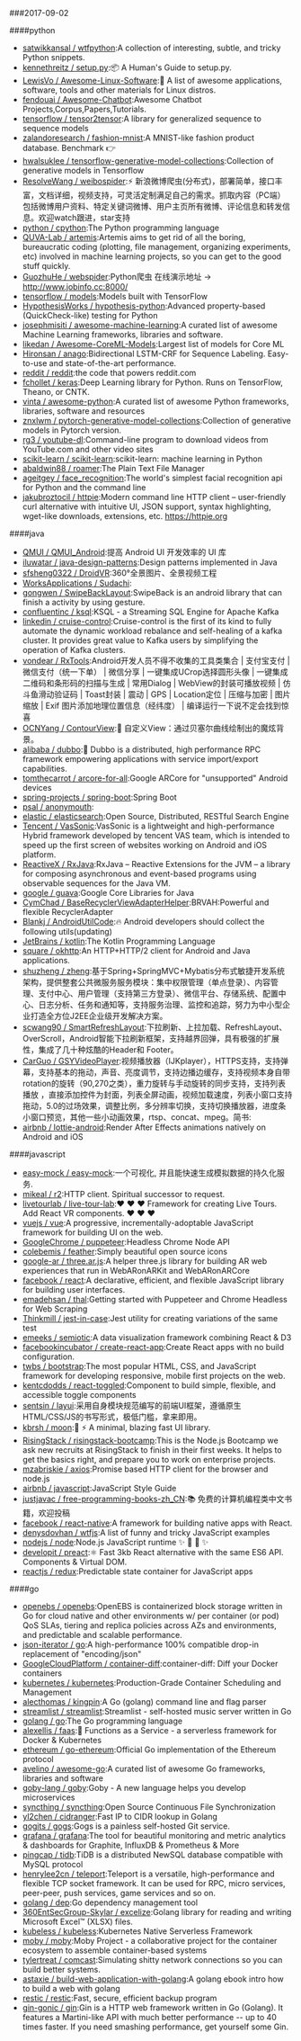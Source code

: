 ###2017-09-02

####python
* [satwikkansal / wtfpython](https://github.com/satwikkansal/wtfpython):A collection of interesting, subtle, and tricky Python snippets.
* [kennethreitz / setup.py](https://github.com/kennethreitz/setup.py):📦 A Human's Guide to setup.py.
* [LewisVo / Awesome-Linux-Software](https://github.com/LewisVo/Awesome-Linux-Software):🐧 A list of awesome applications, software, tools and other materials for Linux distros.
* [fendouai / Awesome-Chatbot](https://github.com/fendouai/Awesome-Chatbot):Awesome Chatbot Projects,Corpus,Papers,Tutorials.
* [tensorflow / tensor2tensor](https://github.com/tensorflow/tensor2tensor):A library for generalized sequence to sequence models
* [zalandoresearch / fashion-mnist](https://github.com/zalandoresearch/fashion-mnist):A MNIST-like fashion product database. Benchmark 👉
* [hwalsuklee / tensorflow-generative-model-collections](https://github.com/hwalsuklee/tensorflow-generative-model-collections):Collection of generative models in Tensorflow
* [ResolveWang / weibospider](https://github.com/ResolveWang/weibospider):⚡️ 新浪微博爬虫(分布式)，部署简单，接口丰富，文档详细，视频支持，可灵活定制满足自己的需求。抓取内容（PC端）包括微博用户资料、特定关键词微博、用户主页所有微博、评论信息和转发信息。欢迎watch跟进，star支持
* [python / cpython](https://github.com/python/cpython):The Python programming language
* [QUVA-Lab / artemis](https://github.com/QUVA-Lab/artemis):Artemis aims to get rid of all the boring, bureaucratic coding (plotting, file management, organizing experiments, etc) involved in machine learning projects, so you can get to the good stuff quickly.
* [GuozhuHe / webspider](https://github.com/GuozhuHe/webspider):Python爬虫 在线演示地址 -> http://www.jobinfo.cc:8000/
* [tensorflow / models](https://github.com/tensorflow/models):Models built with TensorFlow
* [HypothesisWorks / hypothesis-python](https://github.com/HypothesisWorks/hypothesis-python):Advanced property-based (QuickCheck-like) testing for Python
* [josephmisiti / awesome-machine-learning](https://github.com/josephmisiti/awesome-machine-learning):A curated list of awesome Machine Learning frameworks, libraries and software.
* [likedan / Awesome-CoreML-Models](https://github.com/likedan/Awesome-CoreML-Models):Largest list of models for Core ML
* [Hironsan / anago](https://github.com/Hironsan/anago):Bidirectional LSTM-CRF for Sequence Labeling. Easy-to-use and state-of-the-art performance.
* [reddit / reddit](https://github.com/reddit/reddit):the code that powers reddit.com
* [fchollet / keras](https://github.com/fchollet/keras):Deep Learning library for Python. Runs on TensorFlow, Theano, or CNTK.
* [vinta / awesome-python](https://github.com/vinta/awesome-python):A curated list of awesome Python frameworks, libraries, software and resources
* [znxlwm / pytorch-generative-model-collections](https://github.com/znxlwm/pytorch-generative-model-collections):Collection of generative models in Pytorch version.
* [rg3 / youtube-dl](https://github.com/rg3/youtube-dl):Command-line program to download videos from YouTube.com and other video sites
* [scikit-learn / scikit-learn](https://github.com/scikit-learn/scikit-learn):scikit-learn: machine learning in Python
* [abaldwin88 / roamer](https://github.com/abaldwin88/roamer):The Plain Text File Manager
* [ageitgey / face_recognition](https://github.com/ageitgey/face_recognition):The world's simplest facial recognition api for Python and the command line
* [jakubroztocil / httpie](https://github.com/jakubroztocil/httpie):Modern command line HTTP client – user-friendly curl alternative with intuitive UI, JSON support, syntax highlighting, wget-like downloads, extensions, etc. https://httpie.org

####java
* [QMUI / QMUI_Android](https://github.com/QMUI/QMUI_Android):提高 Android UI 开发效率的 UI 库
* [iluwatar / java-design-patterns](https://github.com/iluwatar/java-design-patterns):Design patterns implemented in Java
* [sfsheng0322 / DroidVR](https://github.com/sfsheng0322/DroidVR):360°全景图片、全景视频工程
* [WorksApplications / Sudachi](https://github.com/WorksApplications/Sudachi):
* [gongwen / SwipeBackLayout](https://github.com/gongwen/SwipeBackLayout):SwipeBack is an android library that can finish a activity by using gesture.
* [confluentinc / ksql](https://github.com/confluentinc/ksql):KSQL - a Streaming SQL Engine for Apache Kafka
* [linkedin / cruise-control](https://github.com/linkedin/cruise-control):Cruise-control is the first of its kind to fully automate the dynamic workload rebalance and self-healing of a kafka cluster. It provides great value to Kafka users by simplifying the operation of Kafka clusters.
* [vondear / RxTools](https://github.com/vondear/RxTools):Android开发人员不得不收集的工具类集合 | 支付宝支付 | 微信支付（统一下单） | 微信分享 | 一键集成UCrop选择圆形头像 | 一键集成二维码和条形码的扫描与生成 | 常用Dialog | WebView的封装可播放视频 | 仿斗鱼滑动验证码 | Toast封装 | 震动 | GPS | Location定位 | 压缩与加密 | 图片缩放 | Exif 图片添加地理位置信息（经纬度） | 编译运行一下说不定会找到惊喜
* [OCNYang / ContourView](https://github.com/OCNYang/ContourView):🦄 自定义View：通过贝塞尔曲线绘制出的魔炫背景。
* [alibaba / dubbo](https://github.com/alibaba/dubbo):📢 Dubbo is a distributed, high performance RPC framework empowering applications with service import/export capabilities.
* [tomthecarrot / arcore-for-all](https://github.com/tomthecarrot/arcore-for-all):Google ARCore for "unsupported" Android devices
* [spring-projects / spring-boot](https://github.com/spring-projects/spring-boot):Spring Boot
* [psal / anonymouth](https://github.com/psal/anonymouth):
* [elastic / elasticsearch](https://github.com/elastic/elasticsearch):Open Source, Distributed, RESTful Search Engine
* [Tencent / VasSonic](https://github.com/Tencent/VasSonic):VasSonic is a lightweight and high-performance Hybrid framework developed by tencent VAS team, which is intended to speed up the first screen of websites working on Android and iOS platform.
* [ReactiveX / RxJava](https://github.com/ReactiveX/RxJava):RxJava – Reactive Extensions for the JVM – a library for composing asynchronous and event-based programs using observable sequences for the Java VM.
* [google / guava](https://github.com/google/guava):Google Core Libraries for Java
* [CymChad / BaseRecyclerViewAdapterHelper](https://github.com/CymChad/BaseRecyclerViewAdapterHelper):BRVAH:Powerful and flexible RecyclerAdapter
* [Blankj / AndroidUtilCode](https://github.com/Blankj/AndroidUtilCode):🔥 Android developers should collect the following utils(updating)
* [JetBrains / kotlin](https://github.com/JetBrains/kotlin):The Kotlin Programming Language
* [square / okhttp](https://github.com/square/okhttp):An HTTP+HTTP/2 client for Android and Java applications.
* [shuzheng / zheng](https://github.com/shuzheng/zheng):基于Spring+SpringMVC+Mybatis分布式敏捷开发系统架构，提供整套公共微服务服务模块：集中权限管理（单点登录）、内容管理、支付中心、用户管理（支持第三方登录）、微信平台、存储系统、配置中心、日志分析、任务和通知等，支持服务治理、监控和追踪，努力为中小型企业打造全方位J2EE企业级开发解决方案。
* [scwang90 / SmartRefreshLayout](https://github.com/scwang90/SmartRefreshLayout):下拉刷新、上拉加载、RefreshLayout、OverScroll，Android智能下拉刷新框架，支持越界回弹，具有极强的扩展性，集成了几十种炫酷的Header和 Footer。
* [CarGuo / GSYVideoPlayer](https://github.com/CarGuo/GSYVideoPlayer):视频播放器（IJKplayer），HTTPS支持，支持弹幕，支持基本的拖动，声音、亮度调节，支持边播边缓存，支持视频本身自带rotation的旋转（90,270之类），重力旋转与手动旋转的同步支持，支持列表播放 ，直接添加控件为封面，列表全屏动画，视频加载速度，列表小窗口支持拖动，5.0的过场效果，调整比例，多分辨率切换，支持切换播放器，进度条小窗口预览，其他一些小动画效果，rtsp、concat、mpeg。简书:
* [airbnb / lottie-android](https://github.com/airbnb/lottie-android):Render After Effects animations natively on Android and iOS

####javascript
* [easy-mock / easy-mock](https://github.com/easy-mock/easy-mock):一个可视化, 并且能快速生成模拟数据的持久化服务.
* [mikeal / r2](https://github.com/mikeal/r2):HTTP client. Spiritual successor to request.
* [livetourlab / live-tour-lab](https://github.com/livetourlab/live-tour-lab):❤️ ❤️ ❤️ Framework for creating Live Tours. Add React VR components. ❤️ ❤️ ❤️
* [vuejs / vue](https://github.com/vuejs/vue):A progressive, incrementally-adoptable JavaScript framework for building UI on the web.
* [GoogleChrome / puppeteer](https://github.com/GoogleChrome/puppeteer):Headless Chrome Node API
* [colebemis / feather](https://github.com/colebemis/feather):Simply beautiful open source icons
* [google-ar / three.ar.js](https://github.com/google-ar/three.ar.js):A helper three.js library for building AR web experiences that run in WebARonARKit and WebARonARCore
* [facebook / react](https://github.com/facebook/react):A declarative, efficient, and flexible JavaScript library for building user interfaces.
* [emadehsan / thal](https://github.com/emadehsan/thal):Getting started with Puppeteer and Chrome Headless for Web Scraping
* [Thinkmill / jest-in-case](https://github.com/Thinkmill/jest-in-case):Jest utility for creating variations of the same test
* [emeeks / semiotic](https://github.com/emeeks/semiotic):A data visualization framework combining React & D3
* [facebookincubator / create-react-app](https://github.com/facebookincubator/create-react-app):Create React apps with no build configuration.
* [twbs / bootstrap](https://github.com/twbs/bootstrap):The most popular HTML, CSS, and JavaScript framework for developing responsive, mobile first projects on the web.
* [kentcdodds / react-toggled](https://github.com/kentcdodds/react-toggled):Component to build simple, flexible, and accessible toggle components
* [sentsin / layui](https://github.com/sentsin/layui):采用自身模块规范编写的前端UI框架，遵循原生HTML/CSS/JS的书写形式，极低门槛，拿来即用。
* [kbrsh / moon](https://github.com/kbrsh/moon):🌙 ⚡️ A minimal, blazing fast UI library.
* [RisingStack / risingstack-bootcamp](https://github.com/RisingStack/risingstack-bootcamp):This is the Node.js Bootcamp we ask new recruits at RisingStack to finish in their first weeks. It helps to get the basics right, and prepare you to work on enterprise projects.
* [mzabriskie / axios](https://github.com/mzabriskie/axios):Promise based HTTP client for the browser and node.js
* [airbnb / javascript](https://github.com/airbnb/javascript):JavaScript Style Guide
* [justjavac / free-programming-books-zh_CN](https://github.com/justjavac/free-programming-books-zh_CN):📚 免费的计算机编程类中文书籍，欢迎投稿
* [facebook / react-native](https://github.com/facebook/react-native):A framework for building native apps with React.
* [denysdovhan / wtfjs](https://github.com/denysdovhan/wtfjs):A list of funny and tricky JavaScript examples
* [nodejs / node](https://github.com/nodejs/node):Node.js JavaScript runtime ✨ 🐢 🚀 ✨
* [developit / preact](https://github.com/developit/preact):⚛️ Fast 3kb React alternative with the same ES6 API. Components & Virtual DOM.
* [reactjs / redux](https://github.com/reactjs/redux):Predictable state container for JavaScript apps

####go
* [openebs / openebs](https://github.com/openebs/openebs):OpenEBS is containerized block storage written in Go for cloud native and other environments w/ per container (or pod) QoS SLAs, tiering and replica policies across AZs and environments, and predictable and scalable performance.
* [json-iterator / go](https://github.com/json-iterator/go):A high-performance 100% compatible drop-in replacement of "encoding/json"
* [GoogleCloudPlatform / container-diff](https://github.com/GoogleCloudPlatform/container-diff):container-diff: Diff your Docker containers
* [kubernetes / kubernetes](https://github.com/kubernetes/kubernetes):Production-Grade Container Scheduling and Management
* [alecthomas / kingpin](https://github.com/alecthomas/kingpin):A Go (golang) command line and flag parser
* [streamlist / streamlist](https://github.com/streamlist/streamlist):Streamlist - self-hosted music server written in Go
* [golang / go](https://github.com/golang/go):The Go programming language
* [alexellis / faas](https://github.com/alexellis/faas):🐳 Functions as a Service - a serverless framework for Docker & Kubernetes
* [ethereum / go-ethereum](https://github.com/ethereum/go-ethereum):Official Go implementation of the Ethereum protocol
* [avelino / awesome-go](https://github.com/avelino/awesome-go):A curated list of awesome Go frameworks, libraries and software
* [goby-lang / goby](https://github.com/goby-lang/goby):Goby - A new language helps you develop microservices
* [syncthing / syncthing](https://github.com/syncthing/syncthing):Open Source Continuous File Synchronization
* [yl2chen / cidranger](https://github.com/yl2chen/cidranger):Fast IP to CIDR lookup in Golang
* [gogits / gogs](https://github.com/gogits/gogs):Gogs is a painless self-hosted Git service.
* [grafana / grafana](https://github.com/grafana/grafana):The tool for beautiful monitoring and metric analytics & dashboards for Graphite, InfluxDB & Prometheus & More
* [pingcap / tidb](https://github.com/pingcap/tidb):TiDB is a distributed NewSQL database compatible with MySQL protocol
* [henrylee2cn / teleport](https://github.com/henrylee2cn/teleport):Teleport is a versatile, high-performance and flexible TCP socket framework. It can be used for RPC, micro services, peer-peer, push services, game services and so on.
* [golang / dep](https://github.com/golang/dep):Go dependency management tool
* [360EntSecGroup-Skylar / excelize](https://github.com/360EntSecGroup-Skylar/excelize):Golang library for reading and writing Microsoft Excel™ (XLSX) files.
* [kubeless / kubeless](https://github.com/kubeless/kubeless):Kubernetes Native Serverless Framework
* [moby / moby](https://github.com/moby/moby):Moby Project - a collaborative project for the container ecosystem to assemble container-based systems
* [tylertreat / comcast](https://github.com/tylertreat/comcast):Simulating shitty network connections so you can build better systems.
* [astaxie / build-web-application-with-golang](https://github.com/astaxie/build-web-application-with-golang):A golang ebook intro how to build a web with golang
* [restic / restic](https://github.com/restic/restic):Fast, secure, efficient backup program
* [gin-gonic / gin](https://github.com/gin-gonic/gin):Gin is a HTTP web framework written in Go (Golang). It features a Martini-like API with much better performance -- up to 40 times faster. If you need smashing performance, get yourself some Gin.
